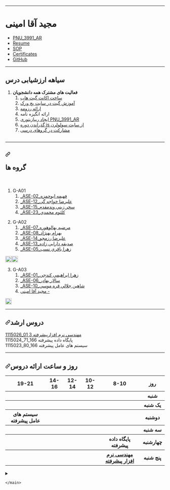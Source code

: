 ﻿
<hr>
<h1>مجید آقا امینی</h1>
<ul>
<li><a href="https://github.com/majid-am/PNU_3991_AR">PNU_3991_AR</a></li>
<li><a href="https://github.com/majid-am/Resume/" rel="nofollow">Resume</a></li>
<li><a href="https://github.com/majid-am/SOP/" rel="nofollow">SOP</a></li>
<li><a href="https://github.com/majid-am/Certificates/" rel="nofollow">Certificates</a></li>
<li><a href="https://github.com/majid-am">GitHub</a></li>
</ul>
<hr>
<h2>سیاهه ارزشیابی درس</h2>
<ol>
  <li><strong>فعالیت های مشترک همه دانشجویان</strong>
    <ol>
      <li><a href="https://github.com/majid-am/">ساخت اکانت گیت هاب</a></li>
      <li><a href="https://github.com/majid-am/patchwork" rel="nofollow">آموزش گیت در سایت پچ ورک</a></li>
      <li><a href="https://github.com/majid-am/resume">ارائه رزومه</a></li>
      <li>ارائه انگیزه نامه</li>
      <li><a href="https://github.com/majid-am/PNU_3991_AR">ایجاد ریپازیتوری PNU_3991_AR</a></li>
      <li><a href="https://github.com/majid-am/certificates" rel="nofollow">گذراندن دوره js از سایت سولولرن</a></li>
      <li><a href="https://crowdin.com/profile/majid-am/activity">مشارکت در گروهای درسی</a></li>
    </ol>
  </li>
</ol>
<h2> </h2>
<hr>
<h2><a id="user-content-گروه-ها" class="anchor" aria-hidden="true" href="#گروه-ها"><svg class="octicon octicon-link" viewBox="0 0 16 16" version="1.1" width="16" height="16" aria-hidden="true"><path fill-rule="evenodd" d="M7.775 3.275a.75.75 0 001.06 1.06l1.25-1.25a2 2 0 112.83 2.83l-2.5 2.5a2 2 0 01-2.83 0 .75.75 0 00-1.06 1.06 3.5 3.5 0 004.95 0l2.5-2.5a3.5 3.5 0 00-4.95-4.95l-1.25 1.25zm-4.69 9.64a2 2 0 010-2.83l2.5-2.5a2 2 0 012.83 0 .75.75 0 001.06-1.06 3.5 3.5 0 00-4.95 0l-2.5 2.5a3.5 3.5 0 004.95 4.95l1.25-1.25a.75.75 0 00-1.06-1.06l-1.25 1.25a2 2 0 01-2.83 0z"></path></svg>

</a>گروه ها</h2>
<p>&nbsp;</p>
<ol>
  <li>G-A01
    <ol>
      <li><a href="https://github.com/AliRazavi-edu/PNU_3991/tree/master/_MSc/AdvancedSoftwareEngineering/1115026_01/02_%D9%81%D9%87%D9%8A%D9%85%D9%87%20%D8%A7%D8%A8%D9%88%D8%AD%D9%85%D8%B2%D9%87">_ASE-02_فهيمه ابوحمزه</a></li>
      <li><a href="https://github.com/AliRazavi-edu/PNU_3991/tree/master/_MSc/AdvancedSoftwareEngineering/1115026_01/12_%D8%B9%D9%84%D9%8A%D8%B1%D8%B6%D8%A7%20%D8%AE%D9%88%D8%A7%D8%AC%D9%87%20%DA%AF%D9%8A">_ASE-12_عليرضا خواجه گي</a></li>
      <li><a href="https://github.com/AliRazavi-edu/PNU_3991/tree/master/_MSc/AdvancedSoftwareEngineering/1115026_01/15_%D8%B3%D8%AD%D8%B1%20%D8%B2%D9%8A%D9%86%D9%8A%20%D9%88%D9%86%D8%AF%D9%85%D9%82%D8%AF%D9%85">_ASE-15_سحر زيني وندمقدم</a></li>
      <li><a href="https://github.com/AliRazavi-edu/PNU_3991/tree/master/_MSc/AdvancedSoftwareEngineering/1115026_01/23_%D9%83%D9%84%D8%AB%D9%88%D9%85%20%D9%85%D8%AD%D9%85%D8%AF%D9%8A">_ASE-23_كلثوم محمدي</a></li>
    </ol>
  </li>
</ol>
<p>
<ol start="2">
  <li>G-A02
    <ol>
      <li><a href="https://github.com/AliRazavi-edu/PNU_3991/tree/master/_MSc/AdvancedSoftwareEngineering/1115026_01/07_%D9%85%D8%B1%D8%B6%D9%8A%D9%87%20%D8%A8%D9%87%D8%A7%D9%84%D9%88%D9%87%D9%88%D8%B1%D9%87">_ASE-07_مرضيه بهالوهوره</a></li>
      <li><a href="https://github.com/AliRazavi-edu/PNU_3991/tree/master/_MSc/AdvancedSoftwareEngineering/1115026_01/08_%D8%A8%D9%87%D8%B1%D8%A7%D9%85%20%D8%A8%D9%87%D9%86%DA%98%D8%A7%D8%AF">_ASE-08_بهرام بهنژاد</a></li>
      <li><a href="https://github.com/AliRazavi-edu/PNU_3991/tree/master/_MSc/AdvancedSoftwareEngineering/1115026_01/14_%D8%B9%D9%84%D9%8A%D8%B1%D8%B6%D8%A7%20%D8%B1%D8%B2%D9%85%D8%AC%D9%88">_ASE-14_عليرضا رزمجو</a></li>
      <li><a href="https://github.com/AliRazavi-edu/PNU_3991/tree/master/_MSc/AdvancedSoftwareEngineering/1115026_01/13_%D8%B5%D8%AF%D9%8A%D9%82%D9%87%20%D8%AF%D8%A7%D8%B1%D8%A7%D9%8A%D9%8A%20%D8%B2%D8%A7%D8%AF%D9%87">_ASE-13_صديقه دارايي زاده</a></li>
      <li><a href="https://github.com/AliRazavi-edu/PNU_3991/tree/master/_MSc/AdvancedSoftwareEngineering/1115026_01/05_%D8%B2%D9%87%D8%B1%D8%A7%20%D8%A8%D8%A7%D9%82%D8%B1%D9%8A%20%D9%86%D8%B3%D8%A8">_ASE-05_زهرا باقري نسب</a></li>
      </ol>
    </li>
</ol>
<p><a href="https://github.com/AliRazavi-edu/PNU_3991/tree/master/_MSc/AdvancedSoftwareEngineering#TOC"><img alt="leftwards_arrow_with_hook" src="https://github.githubassets.com/images/icons/emoji/unicode/21a9.png" width="20" height="20"></a><a href="https://github.com/AliRazavi-edu/PNU_3991/tree/master/_MSc/AdvancedSoftwareEngineering#TOC"><img alt="leftwards_arrow_with_hook" src="https://github.githubassets.com/images/icons/emoji/unicode/21a9.png" width="20" height="20"></a></p>
<p><a name="user-content-g-a03"></a></p>
<ol start="3">
  <li>G-A03
    <ol>
      <li><a href="https://github.com/AliRazavi-edu/PNU_3991/tree/master/_MSc/AdvancedSoftwareEngineering/1115026_01/01_%D8%B2%D9%87%D8%B1%D8%A7%20%D8%A7%D8%A8%D8%B1%D8%A7%D9%87%D9%8A%D9%85%D9%8A%20%D9%83%D9%86%D8%AF%D8%AC%D9%8A">_ASE-01_زهرا ابراهيمي كندجي</a></li>
      <li><a href="https://github.com/AliRazavi-edu/PNU_3991/tree/master/_MSc/AdvancedSoftwareEngineering/1115026_01/06_%D8%B3%D8%A7%D9%84%D8%A7%D8%B1%20%D8%A8%D9%87%D8%A7%D8%AF%D8%B1">_ASE-06_سالار بهادر</a></li>
      <li><a href="https://github.com/AliRazavi-edu/PNU_3991/tree/master/_MSc/AdvancedSoftwareEngineering/1115026_01/10_شاهين جلالي قره موسي">_ASE-10_شاهين جلالي قره موسي</a></li>
      <li><a href="https://github.com/AliRazavi-https://github.com/AliRazavi-edu/PNU_3991/blob/master/_MSc/AdvancedSoftwareEngineering/1115026_01/03_%D9%85%D8%AC%D9%8A%D8%AF%20%D8%A7%D9%82%D8%A7%D8%A7%D9%85%D9%8A%D9%86%D9%8A/">مجید آقا امینی -</a></li>
    </ol>
  </li>
</ol>
<p><a href="https://github.com/AliRazavi-edu/PNU_3991/tree/master/_MSc/AdvancedSoftwareEngineering#TOC"><img alt="leftwards_arrow_with_hook" src="https://github.githubassets.com/images/icons/emoji/unicode/21a9.png" width="20" height="20"></a></p>
</li>


</ol>
<hr>
<h2><a id="user-content-دروس-ارشد" class="anchor" aria-hidden="true" href="#دروس-ارشد"><svg class="octicon octicon-link" viewBox="0 0 16 16" version="1.1" width="16" height="16" aria-hidden="true"><path fill-rule="evenodd" d="M7.775 3.275a.75.75 0 001.06 1.06l1.25-1.25a2 2 0 112.83 2.83l-2.5 2.5a2 2 0 01-2.83 0 .75.75 0 00-1.06 1.06 3.5 3.5 0 004.95 0l2.5-2.5a3.5 3.5 0 00-4.95-4.95l-1.25 1.25zm-4.69 9.64a2 2 0 010-2.83l2.5-2.5a2 2 0 012.83 0 .75.75 0 001.06-1.06 3.5 3.5 0 00-4.95 0l-2.5 2.5a3.5 3.5 0 004.95 4.95l1.25-1.25a.75.75 0 00-1.06-1.06l-1.25 1.25a2 2 0 01-2.83 0z"></path></svg></a>دروس ارشد</h2>
<p><a href="https://github.com/saharzeinivand/PNU_3991_AR/tree/main/AdvancedSoftwareEngineering">1115026_01	مهندسي نرم افزارپيشرفته	3</a>
<br>
1115024_71_166 پايگاه داده پيشرفته  
<br>
1115023_80_166 سیستم های عامل پیشرفته <br>
</p>
<hr>
<h2><a id="user-content-روز-و-ساعت-ارائه-دروس" class="anchor" aria-hidden="true" href="#روز-و-ساعت-ارائه-دروس"><svg class="octicon octicon-link" viewBox="0 0 16 16" version="1.1" width="16" height="16" aria-hidden="true"><path fill-rule="evenodd" d="M7.775 3.275a.75.75 0 001.06 1.06l1.25-1.25a2 2 0 112.83 2.83l-2.5 2.5a2 2 0 01-2.83 0 .75.75 0 00-1.06 1.06 3.5 3.5 0 004.95 0l2.5-2.5a3.5 3.5 0 00-4.95-4.95l-1.25 1.25zm-4.69 9.64a2 2 0 010-2.83l2.5-2.5a2 2 0 012.83 0 .75.75 0 001.06-1.06 3.5 3.5 0 00-4.95 0l-2.5 2.5a3.5 3.5 0 004.95 4.95l1.25-1.25a.75.75 0 00-1.06-1.06l-1.25 1.25a2 2 0 01-2.83 0z"></path></svg></a>روز و ساعت ارائه دروس</h2>
<table>
  <tbody><tr>
    <th>19-21</th>
    <th>14-16</th>
    <th>12-14</th>
    <th>10-12</th>
    <th>8-10</th>
    <th>روز</th>
  </tr>
  <tr>
    <th></th>
    <th></th>
    <th></th>
    <th></th>
    <th></th>
    <th>شنبه</th>
  </tr>
   <tr>
    <th></th>
    <th></th>
    <th></th>
    <th></th>
    <th></th>
    <th>یک شنبه</th>
  </tr>
   <tr>
     <th>سیستم های عامل پیشرفته</th>
     <th></th>
     <th></th>
     <th></th>
    <th></th>   
    <th>دوشنبه</th>
  </tr>
   <tr>
    <th></th>
    <th></th>
    <th></th>
    <th></th>
    <th></th>
    <th>سه شنبه</th>
  </tr>
   <tr>
    <th></th>
    <th></th>
    <th></th>
    <th></th>
     <th>پايگاه داده پيشرفته</th>
    <th>چهارشنبه</th>
  </tr>
   <tr>
    <th></th>
     <th></th>
     <th>&nbsp;</th>
     <th>&nbsp;</th>
    <th><a href="https://github.com/AliRazavi-edu/PNU_3991/tree/master/_MSc/AdvancedSoftwareEngineering">مهندسی نرم افزار پیشرفته</a></th>
    <th>پنج شنبه</th>
  </tr>
</tbody></table>
</article>
  </div>

  </div>

  


  <details class="details-reset details-overlay details-overlay-dark" id="jumpto-line-details-dialog">
    <summary data-hotkey="l" aria-label="Jump to line"></summary>
    <details-dialog class="Box Box--overlay d-flex flex-column anim-fade-in fast linejump" aria-label="Jump to line">
      <!-- '"` --><!-- </textarea></xmp> --></option></form><form class="js-jump-to-line-form Box-body d-flex" action="" accept-charset="UTF-8" method="get">
        <input class="form-control flex-auto mr-3 linejump-input js-jump-to-line-field" type="text" placeholder="Jump to line&hellip;" aria-label="Jump to line" autofocus>
        <button type="submit" class="btn" data-close-dialog>Go</button>
</form>    </details-dialog>
  </details>




  </div>
</div>

    </main>
  </div>

  </div>

   

  </body>
</html>

